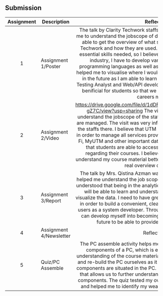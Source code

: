 ## Submission
| Assignment | Description  | Reflection |
| :-----: |  ------ | :-----: | 
| 1 | Assignment 1/Poster | The talk by Clarity Techwork staffs was very informative and helped me to understand the jobscope of different roles in the company. I was able to get the overview of what software tools are used in Clarity Techwork and how they are used. There were mentions of different essential skills needed, so I believe in order to be able to work in the industry, I have to develop variety of skills such as multiple programming languages as well as attention to details. This talk also helped me to visualise where I would like to end up during my work life in the future as I am able to learn about different roles such as QA Testing Analyst and Web/API developer is details. This talk is definitely benificial for students so that we are able to know what our future careers might be.  | 
| 2 | Assignment 2/Video | https://drive.google.com/file/d/1dDFoLoXUEoc9mpdpDdKMQQEs3vR-gZ7C/view?usp=sharing           The visit to UTM Digital allows me to understand the jobscope of the staffs and how UTM's digital services are managed. The visit was very informative with friendly approach by the staffs there. I believe that UTM Digital is an important part of UTM in order to manage all services provided such as UTMSmart, UTM Wi-Fi, MyUTM and other important datas needed to run UTM virtually so that students are able to access online informations especially regarding their courses. I believe this visit helped me to further understand my course material better in a sense that it provides me the real overview of the subject. | 
| 3 | Assignment 3/Report | The talk by Mrs. Qistina Azman was very informative in a way that it helped me understand the job scope of being an analytical specialist. I understood that being in the analytics spectrum of computer science, I will be able to learn and understand how to collect, process and visualize the data. I need to have great understanding of analysing data in order to build a convenient, clear and comprehensible system for users as a system developer. Through continuous learning, I believe I can develop myself into becoming a great system developer in the future to be able to provide useful systems for users. | 
| 4 | Assignment 4/Newsletter | Reflection 4 |
| 5 | Quiz/PC Assemble | The PC assemble activity helps me to understand and identify each components of a PC, which is essential in order to achieve the understanding of the course material. It is important to physically build and re-build the PC ourselves as it helps us to remember where each components are situated in the PC. It was an engaging and fun activity that allows us to further understand the functions of each hardware components. The quiz tested my overall understanding of the activity and helped me to identify my weaknesses on components of a PC. |
